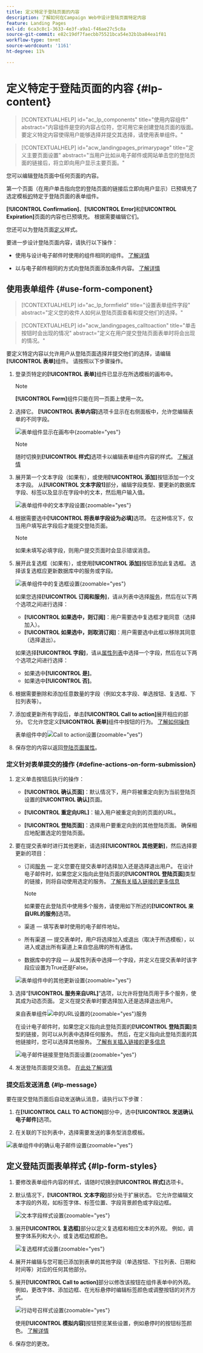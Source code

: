 ```yaml
---
title: 定义特定于登陆页面的内容
description: 了解如何在Campaign Web中设计登陆页面特定内容
feature: Landing Pages
exl-id: 6ca3c8c1-3633-4e3f-a9a1-f46ae27c5c8a
source-git-commit: e82c19df7faecbb75521bca54e32b1ba84ea1f81
workflow-type: tm+mt
source-wordcount: '1161'
ht-degree: 11%

---
```


# 定义特定于登陆页面的内容 {#lp-content}

>[!CONTEXTUALHELP]
>id="ac_lp_components"
>title="使用内容组件"
>abstract="内容组件是空的内容占位符，您可用它来创建登陆页面的版面。要定义特定内容使得用户能够选择并提交其选择，请使用表单组件。"

>[!CONTEXTUALHELP]
>id="acw_landingpages_primarypage"
>title="定义主要页面设置"
>abstract="当用户比如从电子邮件或网站单击您的登陆页面的链接后，将立即向用户显示主要页面。"

您可以编辑登陆页面中任何页面的内容。

第一个页面（在用户单击指向您的登陆页面的链接后立即向用户显示）已预填充了选定模板[的](#use-form-component)特定于登陆页面的表单组件<!-- to enable users to select and submit their choices-->。

**[!UICONTROL Confirmation]**、**[!UICONTROL Error]**&#x200B;和&#x200B;**[!UICONTROL Expiration]**&#x200B;页面的内容也已预填充。 根据需要编辑它们。

您还可以为登陆页面[定义](#lp-form-styles)样式。

要进一步设计登陆页面内容，请执行以下操作：

* 使用与设计电子邮件时使用的组件相同的组件。 [了解详情](../email/content-components.md#add-content-components)

* 以与电子邮件相同的方式向登陆页面添加条件内容。 [了解详情](../personalization/conditions.md#condition-condition-builder)

## 使用表单组件 {#use-form-component}

>[!CONTEXTUALHELP]
>id="ac_lp_formfield"
>title="设置表单组件字段"
>abstract="定义您的收件人如何从登陆页面查看和提交他们的选择。"

>[!CONTEXTUALHELP]
>id="acw_landingpages_calltoaction"
>title="单击按钮时会出现的情况"
>abstract="定义在用户提交登陆页面表单时将会出现的情况。"

要定义特定内容以允许用户从登陆页面选择并提交他们的选择，请编辑&#x200B;**[!UICONTROL 表单]**&#x200B;组件。 请按照以下步骤操作。

1. 登录页特定的&#x200B;**[!UICONTROL 表单]**&#x200B;组件已显示在所选模板的画布中。

   >[!NOTE]
   >
   >**[!UICONTROL Form]**&#x200B;组件只能在同一页面上使用一次。

1. 选择它。 **[!UICONTROL 表单内容]**&#x200B;选项卡显示在右侧面板中，允许您编辑表单的不同字段。

   ![表单组件显示在画布中](assets/lp-form-component.png){zoomable="yes"}

   >[!NOTE]
   >
   >随时切换到&#x200B;**[!UICONTROL 样式]**&#x200B;选项卡以编辑表单组件内容的样式。 [了解详情](#lp-form-styles)

1. 展开第一个文本字段（如果有），或使用&#x200B;**[!UICONTROL 添加]**&#x200B;按钮添加一个文本字段。 从&#x200B;**[!UICONTROL 文本字段1]**&#x200B;部分，编辑字段类型、要更新的数据库字段、标签以及显示在字段中的文本，然后用户输入值。

   ![表单组件中的文本字段设置](assets/lp-form-text-field.png){zoomable="yes"}

1. 根据需要选中&#x200B;**[!UICONTROL 将表单字段设为必填]**&#x200B;选项。 在这种情况下，仅当用户填写此字段后才能提交登陆页面。

   >[!NOTE]
   >
   >如果未填写必填字段，则用户提交页面时会显示错误消息。

1. 展开此复选框（如果有），或使用&#x200B;**[!UICONTROL 添加]**&#x200B;按钮添加此复选框。 选择该复选框应更新数据库中的服务或字段。

   ![表单组件中的复选框设置](assets/lp-form-checkbox.png){zoomable="yes"}

   如果您选择&#x200B;**[!UICONTROL 订阅和服务]**，请从列表中选择[服务](../audience/manage-services.md)，然后在以下两个选项之间进行选择：

   * **[!UICONTROL 如果选中，则订阅]**：用户需要选中复选框才能同意（选择加入）。
   * **[!UICONTROL 如果选中，则取消订阅]**：用户需要选中此框以移除其同意（选择退出）。

   如果选择&#x200B;**[!UICONTROL 字段]**，请从[属性列表](../get-started/attributes.md)中选择一个字段，然后在以下两个选项之间进行选择：

   * 如果选中&#x200B;**[!UICONTROL 是]**。
   * 如果选中&#x200B;**[!UICONTROL 否]**。

1. 根据需要删除和添加任意数量的字段（例如文本字段、单选按钮、复选框、下拉列表等）。

1. 添加或更新所有字段后，单击&#x200B;**[!UICONTROL Call to action]**&#x200B;展开相应的部分。 它允许您定义&#x200B;**[!UICONTROL 表单]**&#x200B;组件中按钮的行为。 [了解如何操作](#define-actions-on-form-submission)

   表单组件中的![Call to action设置](assets/lp-call-to-action.png){zoomable="yes"}

1. 保存您的内容以返回[登陆页面属性](create-lp.md#create-landing-page)。

### 定义针对表单提交的操作 {#define-actions-on-form-submission}

1. 定义单击按钮后执行的操作：

   * **[!UICONTROL 确认页面]**：默认情况下，用户将被重定向到为当前登陆页设置的&#x200B;**[!UICONTROL 确认]**&#x200B;页面。

   * **[!UICONTROL 重定向URL]**：输入用户被重定向到的页面的URL。

   * **[!UICONTROL 登陆页面]**：选择用户要重定向到的其他登陆页面。 确保相应地配置选定的登陆页面。

1. 要在提交表单时进行其他更新，请选择&#x200B;**[!UICONTROL 其他更新]**，然后选择要更新的项目：
   * 订阅[服务](../audience/manage-services.md) — 定义您要在提交表单时选择加入还是选择退出用户。 在设计电子邮件时，如果您定义指向此登陆页面的&#x200B;**[!UICONTROL 登陆页面]**&#x200B;类型的链接，则将自动使用选定的服务。 [了解有关插入链接的更多信息](../email/message-tracking.md)

     >[!NOTE]
     >
     >如果要在此登陆页中使用多个服务，请使用如下所述的&#x200B;**[!UICONTROL 来自URL的服务]**&#x200B;选项。

   * 渠道 — 填写表单时使用的电子邮件地址。
   * 所有渠道 — 提交表单时，用户将选择加入或退出（取决于所选模板），以进入或退出所有渠道上来自您品牌的所有通信。
   * 数据库中的字段 — 从属性列表中选择一个字段，并定义在提交表单时该字段应设置为True还是False。

   ![表单组件中的其他更新设置](assets/lp-form-additionnal-updates.png){zoomable="yes"}

1. 选择“**[!UICONTROL 服务来自URL]**”选项，以允许将登陆页用于多个服务，使其成为动态页面。 定义在提交表单时要选择加入还是选择退出用户。

   来自表单组件![中的URL设置的](assets/lp-form-service-from-url.png){zoomable="yes"}服务

   在设计电子邮件时，如果您定义指向此登陆页面的&#x200B;**[!UICONTROL 登陆页面]**&#x200B;类型的链接，则可以从列表中选择任何服务。 然后，在定义指向此登陆页面的其他链接时，您可以选择其他服务。 [了解有关插入链接的更多信息](../email/message-tracking.md)

   ![电子邮件链接至登陆页面设置](assets/email-link-to-landing-page.png){zoomable="yes"}

1. 发送登陆页面提交消息。 [在此处了解详情](#lp-message)

### 提交后发送消息 {#lp-message}

要在提交登陆页面后自动发送确认消息，请执行以下步骤：

1. 在&#x200B;**[!UICONTROL CALL TO ACTION]**&#x200B;部分中，选中&#x200B;**[!UICONTROL 发送确认电子邮件]**&#x200B;选项。

1. 在关联的下拉列表中，选择需要发送的事务型消息模板。

![表单组件中的确认电子邮件设置](assets/lp-confirmation.png){zoomable="yes"}

## 定义登陆页面表单样式 {#lp-form-styles}

1. 要修改表单组件内容的样式，请随时切换到&#x200B;**[!UICONTROL 样式]**&#x200B;选项卡。

1. 默认情况下，**[!UICONTROL 文本字段]**&#x200B;部分处于扩展状态。 它允许您编辑文本字段的外观，如标签字体、标签位置、字段背景颜色或字段边框。

   ![文本字段样式设置](assets/lp-text-styles.png){zoomable="yes"}

1. 展开&#x200B;**[!UICONTROL 复选框]**&#x200B;部分以定义复选框和相应文本的外观。 例如，调整字体系列和大小，或复选框边框颜色。

   ![复选框样式设置](assets/lp-checkbox-style.png){zoomable="yes"}

1. 展开并编辑与您可能已添加到表单的其他字段（单选按钮、下拉列表、日期和时间等）对应的任何其他部分。

1. 展开&#x200B;**[!UICONTROL Call to action]**&#x200B;部分以修改该按钮在组件表单中的外观。 例如，更改字体、添加边框、在光标悬停时编辑标签颜色或调整按钮的对齐方式。

   ![行动号召样式设置](assets/lp-call-to-action-style.png){zoomable="yes"}

   使用&#x200B;**[!UICONTROL 模拟内容]**&#x200B;按钮预览某些设置，例如悬停时的按钮标签颜色。 [了解详情](create-lp.md#test-landing-page)

1. 保存您的更改。
